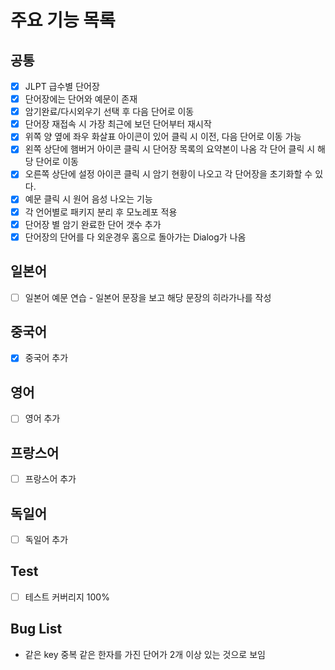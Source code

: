 # 주요 기능 목록

## 공통

- [x] JLPT 급수별 단어장
- [x] 단어장에는 단어와 예문이 존재
- [x] 암기완료/다시외우기 선택 후 다음 단어로 이동
- [x] 단어장 재접속 시 가장 최근에 보던 단어부터 재시작
- [x] 위쪽 양 옆에 좌우 화살표 아이콘이 있어 클릭 시 이전, 다음 단어로 이동 가능
- [x] 왼쪽 상단에 햄버거 아이콘 클릭 시 단어장 목록의 요약본이 나옴 각 단어 클릭 시 해당 단어로 이동
- [x] 오른쪽 상단에 설정 아이콘 클릭 시 암기 현황이 나오고 각 단어장을 초기화할 수 있다.
- [x] 예문 클릭 시 원어 음성 나오는 기능
- [x] 각 언어별로 패키지 분리 후 모노레포 적용
- [x] 단어장 별 암기 완료한 단어 갯수 추가
- [x] 단어장의 단어를 다 외운경우 홈으로 돌아가는 Dialog가 나옴

## 일본어

- [ ] 일본어 예문 연습 - 일본어 문장을 보고 해당 문장의 히라가나를 작성

## 중국어

- [x] 중국어 추가

## 영어

- [ ] 영어 추가

## 프랑스어

- [ ] 프랑스어 추가

## 독일어

- [ ] 독일어 추가

## Test

- [ ] 테스트 커버리지 100%

## Bug List

- 같은 key 중복 같은 한자를 가진 단어가 2개 이상 있는 것으로 보임
